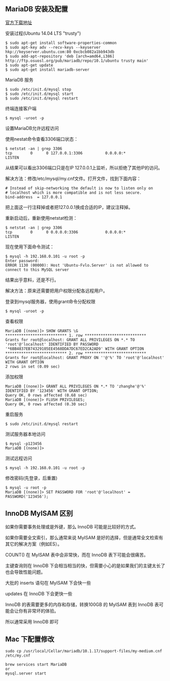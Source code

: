 ## MariaDB 安装及配置

[官方下载地址](https://downloads.mariadb.org/mariadb/repositories/#mirror=opencas&distro=Ubuntu&distro_release=trusty--ubuntu_trusty&version=10.1)

安装过程(Ubuntu 14.04 LTS "trusty")
```
$ sudo apt-get install software-properties-common
$ sudo apt-key adv --recv-keys --keyserver hkp://keyserver.ubuntu.com:80 0xcbcb082a1bb943db
$ sudo add-apt-repository 'deb [arch=amd64,i386] http://ftp.osuosl.org/pub/mariadb/repo/10.1/ubuntu trusty main'
$ sudo apt-get update
$ sudo apt-get install mariadb-server
```

MariaDB 服务
```
$ sudo /etc/init.d/mysql stop
$ sudo /etc/init.d/mysql start
$ sudo /etc/init.d/mysql restart
```

终端连接客户端
```
$ mysql -uroot -p
```

设置MariaDB允许远程访问

使用nestat命令查看3306端口状态：
```
$ netstat -an | grep 3306
tcp        0      0 127.0.0.1:3306          0.0.0.0:*               LISTEN
```
从结果可以看出3306端口只是在IP 127.0.0.1上监听，所以拒绝了其他IP的访问。

解决方法：修改/etc/mysql/my.cnf文件。打开文件，找到下面内容：
```
# Instead of skip-networking the default is now to listen only on
# localhost which is more compatible and is not less secure.
bind-address  = 127.0.0.1
```

把上面这一行注释掉或者把127.0.0.1换成合适的IP，建议注释掉。

重新启动后，重新使用netstat检测：
```
$ netstat -an | grep 3306
tcp        0      0 0.0.0.0:3306            0.0.0.0:*               LISTEN
```

现在使用下面命令测试：
```
$ mysql -h 192.168.0.101 -u root -p
Enter password:
ERROR 1130 (00000): Host 'Ubuntu-Fvlo.Server' is not allowed to connect to this MySQL server
```
结果出乎意料，还是不行。

解决方法：原来还需要把用户权限分配各远程用户。

登录到mysql服务器，使用grant命令分配权限
```
$ mysql -uroot -p
```
查看权限
```
MariaDB [(none)]> SHOW GRANTS \G
*************************** 1. row ***************************
Grants for root@localhost: GRANT ALL PRIVILEGES ON *.* TO 'root'@'localhost' IDENTIFIED BY PASSWORD '*6BB4837EB74329105EE4568DDA7DC67ED2CA2AD9' WITH GRANT OPTION
*************************** 2. row ***************************
Grants for root@localhost: GRANT PROXY ON ''@'%' TO 'root'@'localhost' WITH GRANT OPTION
2 rows in set (0.09 sec)
```
添加权限
```
MariaDB [(none)]> GRANT ALL PRIVILEGES ON *.* TO 'zhanghe'@'%' IDENTIFIED BY '123456' WITH GRANT OPTION;
Query OK, 0 rows affected (0.68 sec)
MariaDB [(none)]> FLUSH PRIVILEGES;
Query OK, 0 rows affected (0.30 sec)
```
重启服务
```
$ sudo /etc/init.d/mysql restart
```
测试服务器本地访问
```
$ mysql -p123456
MariaDB [(none)]>
```
测试远程访问
```
$ mysql -h 192.168.0.101 -u root -p
```

修改密码(先登录，后重置)
```
$ mysql -u root -p
MariaDB [(none)]> SET PASSWORD FOR 'root'@'localhost' = PASSWORD('123456');
```


## InnoDB MyISAM 区别

如果你需要事务处理或是外键，那么 InnoDB 可能是比较好的方式。

如果你需要全文索引，那么通常来说 MyISAM 是好的选择，但是通常全文检索有其它的解决方案（例如ES）。

COUNT() 在 MyISAM 表中会非常快，而在 InnoDB 表下可能会很痛苦。

主键查询则在 InnoDB 下会相当相当的快，但需要小心的是如果我们的主键太长了也会导致性能问题。

大批的 inserts 语句在 MyISAM 下会快一些

updates 在 InnoDB 下会更快一些

InnoDB 的表需要更多的内存和存储，转换100GB 的 MyISAM 表到 InnoDB 表可能会让你有非常坏的体验。

所以通常采用 InnoDB 即可


## Mac 下配置修改

```
sudo cp /usr/local/Cellar/mariadb/10.1.17/support-files/my-medium.cnf /etc/my.cnf

brew services start MariaDB
or
mysql.server start
```
